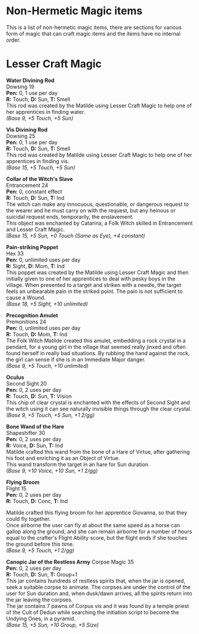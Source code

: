 # Non-Hermetic Magic items

This is a list of non-hermetic magic items, there are sections for various form of magic that can craft magic items and the items have no internal order.

# Lesser Craft Magic

**Water Divining Rod**  
Dowsing 19  
**Pen:** 0, 1 use per day  
**R:** Touch, **D:** Sun, **T:** Smell  
This rod was created by the Matilde using Lesser Craft Magic to help one of her apprentices in finding water.  
*(Base 9, +5 Touch, +5 Sun)*

**Vis Divining Rod**  
Dowsing 25  
**Pen:** 0, 1 use per day  
**R:** Touch, **D:** Sun, **T:** Smell  
This rod was created by Matilde using Lesser Craft Magic to help one of her apprentices in finding vis.  
*(Base 15, +5 Touch, +5 Sun)*

**Collar of the Witch's Slave**  
Entrancement 24  
**Pen:** 0, constant effect  
**R:** Touch, **D:** Sun, **T:** Ind  
The witch can make any innocuous, questionable, or dangerous request to the wearer and he must carry on with the request, but any heinous or suicidal request ends, temporarily, the enslavement.  
This object was enchanted by Catarina, a Folk Witch skilled in Entrancement and Lesser Craft Magic.  
*(Base 15, +5 Sun, +0 Touch (Same as Eye), +4 constant)*

**Pain-striking Poppet**  
Hex 33  
**Pen:** 0, unlimited uses per day  
**R:** Sight, **D:** Mom, **T:** Ind  
This poppet was created by the Matilde using Lesser Craft Magic and then initially given to one of her apprentices to deal with pesky boys in the village. When presented to a target and striken with a needle, the target feels an unbearable pain in the striked point. The pain is not sufficient to cause a Wound.  
*(Base 18, +5 Sight, +10 unlimited)*

**Precognition Amulet**  
Premonitions 24  
**Pen:** 0, unlimited uses per day  
**R:** Touch, **D:** Mom, **T:** Ind  
The Folk Witch Matilde created this amulet, embedding a rock crystal in a pendant, for a young girl in the village that seemed really jinxed and often found herself in really bad situations. By rubbing the hand against the rock, the girl can sense if she is in an Immediate Major danger.  
*(Base 9, +5 Touch, +10 unlimited)*

**Oculus**  
Second Sight 20  
**Pen:** 0, 2 uses per day  
**R:** Touch, **D:** Sun, **T:** Vision  
This chip of clear crystal is enchanted with the effects of Second Sight and the witch using it can see naturally invisible things through the clear crystal.  
*(Base 9, +5 Touch, +5 Sun, +1 2/gg)*

**Bone Wand of the Hare**  
Shapeshifter 30  
**Pen:** 0, 2 uses per day  
**R:** Voice, **D:** Sun, **T:** Ind  
Matilde crafted this wand from the bone of a Hare of Virtue, after gathering his foot and enriching it as an Object of Virtue.  
This wand transform the target in an hare for Sun duration.  
*(Base 9, +10 Voice, +10 Sun, +1 2/gg)*

**Flying Broom**  
Flight 15  
**Pen:** 0, 2 uses per day  
**R:** Touch, **D:** Conc, **T:** Ind  

Matilde crafted this flying broom for her apprentice Giovanna, so that they could fly together.  
Once airborne the user can fly at about the same speed as a horse can gallop along the ground, and she can remain airborne for a number of hours equal to the crafter's Flight Ability score, but the flight ends if she touches the ground before this time.  
*(Base 9, +5 Touch, +1 2/gg)*

**Canopic Jar of the Restless Army**
Corpse Magic 35  
**Pen:** 0, 2 uses per day  
**R:** Touch, **D:** Sun, **T:** Group+1  
This jar contains hundreds of restless spirits that, when the jar is opened, seek a suitable corpse to animate. The corpses are under the control of the user for Sun duration and, when dusk/dawn arrives, all the spirits return into the jar leaving the corpses.  
The jar contains 7 pawns of Corpus vis and it was found by a temple priest of the Cult of Dedun while searching the initiation script to become the Undying Ones, in a pyramid.  
*(Base 15, +5 Sun, +10 Group, +5 Size)*